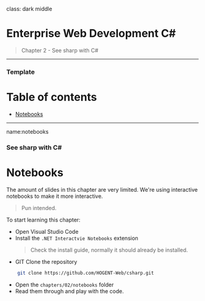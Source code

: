 class: dark middle

# Enterprise Web Development C&#35;
> Chapter 2 - See sharp with C#


---
### Template
# Table of contents

- [Notebooks](#notebooks)

---
name:notebooks
### See sharp with C&#35;
# Notebooks

The amount of slides in this chapter are very limited. We're using interactive notebooks to make it more interactive.
> Pun intended.

To start learning this chapter:
- Open Visual Studio Code
- Install the `.NET Interactvie Notebooks` extension
    > Check the install guide, normally it should already be installed.
- GIT Clone the repository

```bash
    git clone https://github.com/HOGENT-Web/csharp.git
```
- Open the `chapters/02/notebooks` folder
- Read them through and play with the code.
